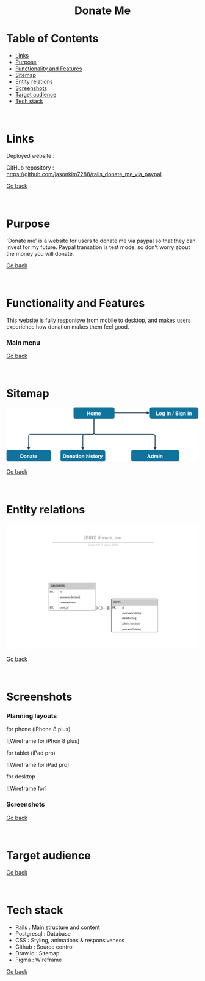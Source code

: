<h1 align="center"> Donate Me
</h1>

# Table of Contents

* [Links](#Links)
* [Purpose](#Purpose)
* [Functionality and Features](#Functionality-and-Features)
* [Sitemap](#Sitemap)
* [Entity relations](#Entity-relations)
* [Screenshots](#Screenshots)
* [Target audience](#Target-audience)
* [Tech stack](#Tech-stack)
<br /><br /><br />

# Links

Deployed website : 

GitHub repository :  https://github.com/jasonkim7288/rails_donate_me_via_paypal

[Go back](#table-of-contents)<br /><br /><br />

# Purpose

'Donate me' is a website for users to donate me via paypal so that they can invest for my future. Paypal transation is test mode, so don't worry about the money you will donate.

[Go back](#table-of-contents)<br /><br /><br />

# Functionality and Features

This website is fully responisve from mobile to desktop, and makes users experience how donation makes them feel good.

### Main menu



[Go back](#table-of-contents)<br /><br /><br />

# Sitemap

![Sitemap](doc/Sitemap_donate_me.png)

[Go back](#table-of-contents)<br /><br /><br />

# Entity relations

![Entity relationship diagram](doc/erd_donate_me.png)

[Go back](#table-of-contents)<br /><br /><br />

# Screenshots
### Planning layouts
for phone (iPhone 8 plus)

![Wireframe for iPhon 8 plus]

for tablet (iPad pro)

![Wireframe for iPad pro]

for desktop

![Wireframe for]

### Screenshots

[Go back](#table-of-contents)<br /><br /><br />

# Target audience



[Go back](#table-of-contents)<br /><br /><br />

# Tech stack

- Rails : Main structure and content
- Postgresql : Database
- CSS : Styling, animations & responsiveness
- Github : Source control
- Draw.io : Sitemap
- Figma : Wireframe

[Go back](#table-of-contents)<br /><br /><br />
